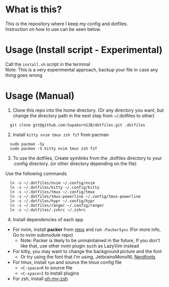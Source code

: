 # What is this?

This is the repository where I keep my config and dotfiles. <br/>
Instruction on how to use can be seen below.

# Usage (Install script - Experimental)

Call the `install.sh` script in the terminal <br/>
Note: This is a very experimental approach, backup your file in case any thing goes wrong

# Usage (Manual)

1. Clone this repo into the home directory. (Or any directory you want, but
change the directory path in the next step from ~/.dotfiles to other)
```
  git clone git@github.com:SupakornSJB/dotfiles.git .dotfiles
```

2. Install `kitty nvim tmux zsh fzf` from pacman
```
  sudo pacman -Sy 
  sudo pacman -S kitty nvim tmux zsh fzf
```

3. To use the dotfiles, Create symlinks from the
.dotfiles directory to your .config directory. (or other directory depending on the file)<br/>

Use the following commands
```
  ln -s ~/.dotfiles/nvim ~/.config/nvim
  ln -s ~/.dotfiles/kitty ~/.config/kitty
  ln -s ~/.dotfiles/tmux ~/.config/tmux
  ln -s ~/.dotfiles/tmux-powerline ~/.config/tmux-powerline
  ln -s ~/.dotfiles/hypr ~/.config/hypr
  ln -s ~/.dotfiles/ranger ~/.config/ranger
  ln -s ~/.dotfiles/.zshrc ~/.zshrc
```

4. Install dependencies of each app
  - For nvim, install **packer** from [repo](https://github.com/wbthomason/packer.nvim) and run `:PackerSync` (For more info, Go
  to nvim submodule repo)
    - Note: Packer is likely to be unmaintained in the future, If you don't like that, use other nvim plugin such as LazyVim instead
  - For kitty, you may want to change the background picture and the font
    - Or try using the font that I'm using, JetbrainsMonoNL [Nerdfonts](https://www.nerdfonts.com/font-downloads)
  - For tmux, install `tpm` and source the tmux config file
    - `<C-space>R` to source file
    - `<C-space>I` to install plugins
  - For zsh, install [oh-my-zsh](https://ohmyz.sh/)
